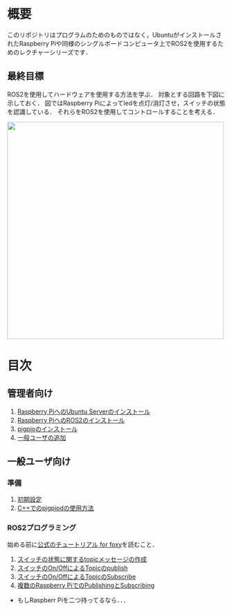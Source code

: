 # 概要

このリポジトリはプログラムのためのものではなく，UbuntuがインストールされたRaspberry Piや同様のシングルボードコンピュータ上でROS2を使用するためのレクチャーシリーズです．

## 最終目標
ROS2を使用してハードウェアを使用する方法を学ぶ．
対象とする回路を下図に示しておく．
図ではRaspberry Piによってledを点灯/消灯させ，スイッチの状態を認識している．
それらをROS2を使用してコントロールすることを考える．<br>

<img src="figs/led_switch.png" width="500">

# 目次
## 管理者向け

1. [Raspberry PiへのUbuntu Serverのインストール](docs/Installation_of_UbuntuServer_on_RaspberryPi_JP.md)
1. [Raspberry PiへのROS2のインストール](docs/Installation_of_ROS2_on_RaspberryPi_JP.md)
1. [pigpioのインストール](docs/Installation_of_pigpio_library_JP.md)
1. [一般ユーザの追加](docs/Addition_of_general_users_JP.md)

## 一般ユーザ向け
### 準備

1. [初期設定](docs/Initial_settings_of_general_users_JP.md)
1. [C++でのpigpiodの使用方法](docs/Usage_of_pigpiod_in_cpp_JP.md)

### ROS2プログラミング
始める前に[公式のチュートリアル for foxy](https://docs.ros.org/en/foxy/Tutorials.html)を読むこと．

1. [スイッチの状態に関するtopicメッセージの作成](docs/Creation_of_a_topic_message_for_a_state_of_a_switch_JP.md)
1. [スイッチのOn/OffによるTopicのpublish](docs/Publishing_topic_by_pushing_releasing_a_switch_JP.md)
1. [スイッチのOn/OffによるTopicのSubscribe](docs/Subscribing_topic_related_to_a_switch_JP.md)
1. [複数のRaspberry PiでのPublishingとSubscribing](docs/Publishing_and_Subscribing_on_plural_Raspberry_Pi.md)
  * もしRaspberr Piを二つ持ってるなら．．．
